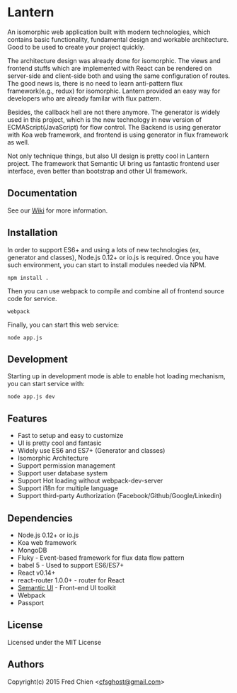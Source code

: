 # Lantern

An isomorphic web application built with modern technologies, which contains basic functionality, fundamental design and workable architecture. Good to be used to create your project quickly.

The architecture design was already done for isomorphic. The views and frontend stuffs which are implemented with React can be rendered on server-side and client-side both and using the same configuration of routes. The good news is, there is no need to learn anti-pattern flux framework(e.g., redux) for isomorphic. Lantern provided an easy way for developers who are already familar with flux pattern.

Besides, the callback hell are not there anymore. The generator is widely used in this project, which is the new technology in new version of ECMAScript(JavaScript) for flow control. The Backend is using generator with Koa web framework, and frontend is using generator in flux framework as well.

Not only technique things, but also UI design is pretty cool in Lantern project. The framework that Semantic UI bring us fantastic frontend user interface, even better than bootstrap and other UI framework.

## Documentation

See our [Wiki](https://github.com/cfsghost/lantern/wiki) for more information.

## Installation

In order to support ES6+ and using a lots of new technologies (ex, generator and classes), Node.js 0.12+ or io.js is required. Once you have such environment, you can start to install modules needed via NPM.

```
npm install .
```

Then you can use webpack to compile and combine all of frontend source code for service.
```
webpack
```

Finally, you can start this web service:
```
node app.js
```

## Development

Starting up in development mode is able to enable hot loading mechanism, you can start service with:
```
node app.js dev
```

## Features

* Fast to setup and easy to customize
* UI is pretty cool and fantasic
* Widely use ES6 and ES7+ (Generator and classes)
* Isomorphic Architecture
* Support permission management
* Support user database system
* Support Hot loading without webpack-dev-server
* Support i18n for multiple language
* Support third-party Authorization (Facebook/Github/Google/Linkedin)

## Dependencies

* Node.js 0.12+ or io.js
* Koa web framework
* MongoDB
* Fluky - Event-based framework for flux data flow pattern
* babel 5 - Used to support ES6/ES7+
* React v0.14+
* react-router 1.0.0+ - router for React
* [Semantic UI](http://semantic-ui.com/) - Front-end UI toolkit
* Webpack
* Passport

License
-
Licensed under the MIT License

Authors
-
Copyright(c) 2015 Fred Chien <<cfsghost@gmail.com>>
